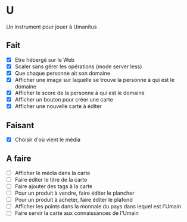 # U  
Un instrument pour jouer à Umanitus

## Fait  
- [x] Etre hébergé sur le Web
- [x] Scaler sans gérer les opérations (mode server less)
- [x] Que chaque personne ait son domaine
- [x] Afficher une image sur laquelle se trouve la personne à qui est le domaine
- [x] Afficher le score de la personne à qui est le domaine
- [x] Afficher un bouton pour créer une carte
- [x] Afficher une nouvelle carte à éditer

## Faisant  
- [x] Choisir d'où vient le média

## A faire  
- [ ] Afficher le média dans la carte
- [ ] Faire éditer le titre de la carte
- [ ] Faire ajouter des tags à la carte
- [ ] Pour un produit à vendre, faire éditer le plancher
- [ ] Pour un produit à acheter, faire éditer le plafond
- [ ] Afficher les points dans la monnaie du pays dans lequel est l'Umain
- [ ] Faire servir la carte aux connaissances de l'Umain
